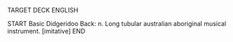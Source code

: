 TARGET DECK
ENGLISH

START
Basic
Didgeridoo
Back: n. Long tubular australian aboriginal musical instrument. [imitative]
END
